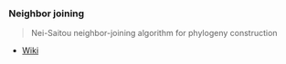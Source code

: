 ### Neighbor joining

> Nei-Saitou neighbor-joining algorithm for phylogeny construction

- [Wiki](https://en.wikipedia.org/wiki/Neighbor_joining) 
